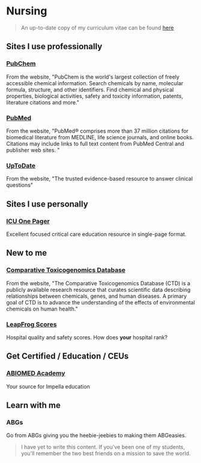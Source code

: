 # Nursing

> An up-to-date copy of my curriculum vitae can be found [here](cv.html)

## Sites I use professionally

### [PubChem](https://pubchem.ncbi.nlm.nih.gov/)

From the website, "PubChem is the world's largest collection of freely accessible chemical information. Search chemicals by name, molecular formula, structure, and other identifiers. Find chemical and physical properties, biological activities, safety and toxicity information, patents, literature citations and more."

### [PubMed](https://pubmed.ncbi.nlm.nih.gov/)

From the website, "PubMed® comprises more than 37 million citations for biomedical literature from MEDLINE, life science journals, and online books. Citations may include links to full text content from PubMed Central and publisher web sites. "

### [UpToDate](https://www.uptodate.com/contents/search)

From the website, "The trusted evidence-based resource to answer clinical questions"

## Sites I use personally

### [ICU One Pager](https://onepagericu.com/)

Excellent focused critical care education resource in single-page format.

## New to me

### [Comparative Toxicogenomics Database](https://ctdbase.org)

From the website, "The Comparative Toxicogenomics Database (CTD) is a publicly available research resource that curates scientific data describing relationships between chemicals, genes, and human diseases. A primary goal of CTD is to advance the understanding of the effects of environmental chemicals on human health."

### [LeapFrog Scores](https://www.hospitalsafetygrade.org/)

Hospital quality and safety scores. How does **your** hospital rank?

## Get Certified / Education / CEUs

### [ABIOMED Academy](https://abiomedloop.csod.com/LMS/catalog/Welcome.aspx)

Your source for Impella education

## Learn with me

### ABGs

Go from ABGs giving you the heebie-jeebies to making them ABGeasies.

> I have yet to write this content. If you've been one of my students, you'll remember the two best friends on a mission to save the world.
